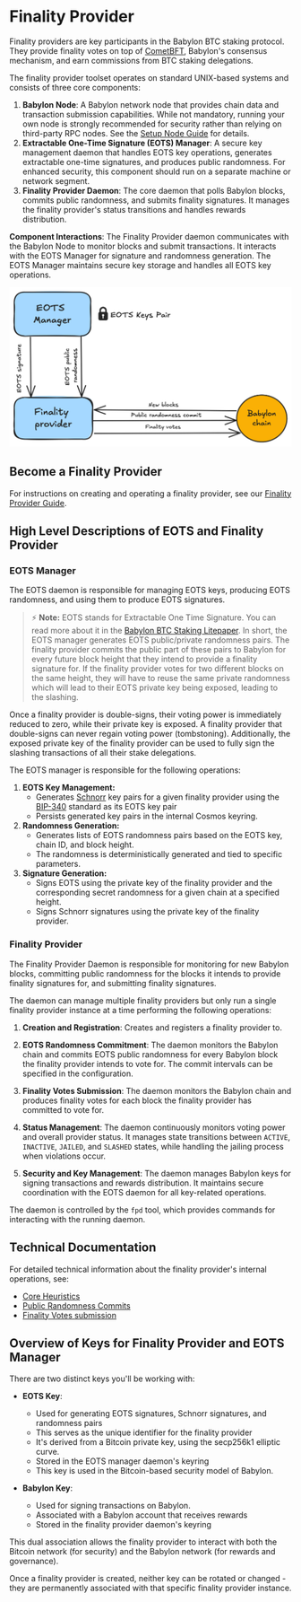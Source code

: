 # Finality Provider

Finality providers are key participants in the Babylon BTC staking protocol.
They provide finality votes on top of
[CometBFT](https://github.com/cometbft/cometbft), Babylon's consensus mechanism,
and earn commissions from BTC staking delegations.

The finality provider toolset operates on standard UNIX-based 
systems and consists of three core components:

1. **Babylon Node**:
A Babylon network node that provides chain data and transaction 
submission capabilities. While not mandatory, running your own node is 
strongly recommended for security rather than relying on third-party RPC nodes. 
See the [Setup Node Guide](https://github.com/babylonlabs-io/networks/blob/main/bbn-test-5/babylon-node/README.md) 
for details.
2. **Extractable One-Time Signature (EOTS) Manager**:
A secure key management daemon that handles EOTS key operations, 
generates extractable one-time signatures, and produces public randomness. 
For enhanced security, this component should run on a separate machine or 
network segment.
3. **Finality Provider Daemon**:
The core daemon that polls Babylon blocks, commits public randomness, and 
submits finality signatures. It manages the finality provider's status transitions 
and handles rewards distribution.

**Component Interactions**:
The Finality Provider daemon communicates with the Babylon Node to monitor blocks 
and submit transactions. It interacts with the EOTS Manager for signature and 
randomness generation. The EOTS Manager maintains secure key storage and handles 
all EOTS key operations.

![Finality Provider Architecture Diagram](./docs/static/finality-provider-arch.png)

## Become a Finality Provider

For instructions on creating and operating a finality provider,
see our [Finality Provider Guide](./docs/finality-provider-operation.md).

## High Level Descriptions of EOTS and Finality Provider

<!-- These are out of place right now, we need to decide where to place them -->
### EOTS Manager

The EOTS daemon is responsible for managing EOTS keys, producing EOTS randomness, and
using them to produce EOTS signatures.

> ⚡ **Note:** EOTS stands for Extractable One Time Signature. You can read more about it
in
the [Babylon BTC Staking Litepaper](https://docs.babylonchain.io/assets/files/btc_staking_litepaper-32bfea0c243773f0bfac63e148387aef.pdf).
In short, the EOTS manager generates EOTS public/private randomness pairs. The
finality provider commits the public part of these pairs to Babylon for every future
block height that they intend to provide a finality signature for. If the finality
provider votes for two different blocks on the same height, they will have to reuse
the same private randomness which will lead to their EOTS private key being
exposed, leading to the slashing. 

Once a finality provider is double-signs, their voting power is immediately reduced
to zero, while their private key is exposed. A finality provider that double-signs
can never regain voting power (tombstoning). Additionally, the exposed private key
of the finality provider can be used to fully sign the slashing transactions of all
their stake delegations.

The EOTS manager is responsible for the following operations:

1. **EOTS Key Management:**
    - Generates [Schnorr](https://en.wikipedia.org/wiki/Schnorr_signature) key pairs
      for a given finality provider using the
      [BIP-340](https://github.com/bitcoin/bips/blob/master/bip-0340.mediawiki)
      standard as its EOTS key pair
    - Persists generated key pairs in the internal Cosmos keyring.
2. **Randomness Generation:**
    - Generates lists of EOTS randomness pairs based on the EOTS key, chain ID, and
      block height.
    - The randomness is deterministically generated and tied to specific parameters.
3. **Signature Generation:**
    - Signs EOTS using the private key of the finality provider and the corresponding
      secret randomness for a given chain at a specified height.
    - Signs Schnorr signatures using the private key of the finality provider.

### Finality Provider

The Finality Provider Daemon is responsible for monitoring for new Babylon blocks,
committing public randomness for the blocks it intends to provide finality signatures
for, and submitting finality signatures.

The daemon can manage multiple finality providers but only run a single 
finality provider instance at a time performing the following operations:

1. **Creation and Registration**: Creates and registers a finality provider to.

2. **EOTS Randomness Commitment**: The daemon monitors the Babylon chain and commits
   EOTS public randomness for every Babylon block the finality provider intends to
   vote for. The commit intervals can be specified in the configuration.

3. **Finality Votes Submission**: The daemon monitors the Babylon chain and produces
   finality votes for each block the finality provider has committed to vote for.

4. **Status Management**: The daemon continuously monitors voting power and overall
   provider status. It manages state transitions between `ACTIVE`, `INACTIVE`,
   `JAILED`, and `SLASHED` states, while handling the jailing process when violations
   occur.

5. **Security and Key Management**: The daemon manages Babylon keys for signing
    transactions and rewards distribution. It maintains secure coordination with 
    the EOTS daemon for all key-related operations.

The daemon is controlled by the `fpd` tool, which provides commands for
interacting with the running daemon.

## Technical Documentation

For detailed technical information about the finality provider's internal operations, see:
* [Core Heuristics](./docs/fp-core.md)
* [Public Randomness Commits](./docs/commit-pub-rand.md)
* [Finality Votes submission](./docs/send-finality-vote.md)

## Overview of Keys for Finality Provider and EOTS Manager

There are two distinct keys you'll be working with:

- **EOTS Key**:
    - Used for generating EOTS signatures, Schnorr signatures, and randomness pairs
    - This serves as the unique identifier for the finality provider
    - It's derived from a Bitcoin private key, using the secp256k1
      elliptic curve.
    - Stored in the EOTS manager daemon's keyring
    - This key is used in the Bitcoin-based security model of Babylon.

- **Babylon Key**:
    - Used for signing transactions on Babylon.
    - Associated with a Babylon account that receives rewards
    - Stored in the finality provider daemon's keyring

This dual association allows the finality provider to interact with both the
Bitcoin network (for security) and the Babylon network (for rewards and
governance).

Once a finality provider is created, neither key can be rotated or changed -
they are permanently associated with that specific finality provider instance.
